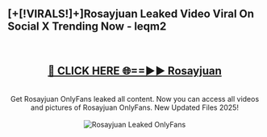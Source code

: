 <h2>[+[!VIRALS!]+]Rosayjuan Leaked Video Viral On Social X Trending Now - leqm2</h2>
<br>
<div align="center">
<h2><a href="https://libra.edu.pl?Rosayjuan" rel="nofollow">🔴 CLICK HERE 🌐==►► Rosayjuan</a></h2>
<br>
Get Rosayjuan OnlyFans leaked all content. Now you can access all videos and pictures of Rosayjuan OnlyFans. New Updated Files 2025!
<br>
<br>
<a href="https://libra.edu.pl?Rosayjuan" rel="nofollow" data-target="animated-image.originalLink"><img src="https://i.ibb.co.com/WyWwxjT/player-gif2.gif" alt="Rosayjuan Leaked OnlyFans" style="max-width: 100%; display: inline-block;" data-target="animated-image.originalImage"></a>
</div>
<br>